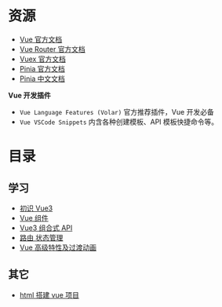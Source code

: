 # 资源

- [Vue 官方文档](https://cn.vuejs.org/)
- [Vue Router 官方文档](https://router.vuejs.org/zh/)
- [Vuex 官方文档](https://vuex.vuejs.org/zh/)
- [Pinia 官方文档](https://pinia.vuejs.org/)
- [Pinia 中文文档](https://pinia.web3doc.top/)

**Vue 开发插件**

- `Vue Language Features (Volar)` 官方推荐插件，Vue 开发必备
- `Vue VSCode Snippets` 内含各种创建模板、API 模板快捷命令等。

# 目录

## 学习

- [初识 Vue3](/post/vue/study/vue-know)
- [Vue 组件](/post/vue/study/vue-components)
- [Vue3 组合式 API](/post/vue/study/vue-composition)
- [路由 状态管理](/post/vue/study/vue-router-vuex)
- [Vue 高级特性及过渡动画](/post/vue/study/vue-advance-animation)

## 其它

- [html 搭建 vue 项目](/post/vue/html-vue)
